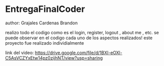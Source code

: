 # EntregaFinalCoder

author:
Grajales Cardenas Brandon 

realizo todo el codigo como es el login, register, logout , about me , etc.
se puede observar en el codigo cada uno de los aspectos realizados!
este proyecto fue realizado individialmente

link del video: https://drive.google.com/file/d/1BXI-eOXl-C5AsVCZYxEtw14pz0zijhNT/view?usp=sharing
